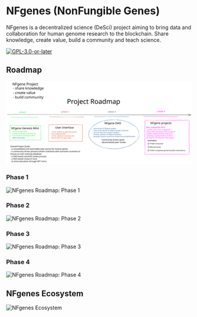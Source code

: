 # NFgenes (NonFungible Genes)

NFgenes is a decentralized science (DeSci) project aiming to bring data and collaboration for human genome research to the blockchain. Share knowledge, create value, build a community and teach science.

[![GPL-3.0-or-later](https://img.shields.io/badge/License-GPL-3.0-or-later-yellow.svg)](https://opensource.org/licenses/)

## Roadmap
![NFgenes Roadmap](https://github.com/nfgenes/overview/blob/main/nfgenes_roadmap.svg)

### Phase 1
![NFgenes Roadmap: Phase 1]()

### Phase 2
![NFgenes Roadmap: Phase 2]()

### Phase 3
![NFgenes Roadmap: Phase 3]()

### Phase 4
![NFgenes Roadmap: Phase 4]()

## NFgenes Ecosystem
![NFgenes Ecosystem]()
